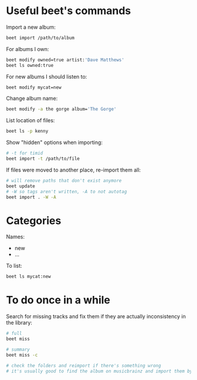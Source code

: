 Useful beet's commands
======================

Import a new album:

```bash
beet import /path/to/album
```

For albums I own:

```bash
beet modify owned=true artist:'Dave Matthews'
beet ls owned:true
```

For new albums I should listen to:

```bash
beet modify mycat=new
```

Change album name:

```bash
beet modify -a the gorge album='The Gorge'
```

List location of files:

```bash
beet ls -p kenny
```

Show "hidden" options when importing:

```bash
# -t for timid
beet import -t /path/to/file
```

If files were moved to another place, re-import them all:

```bash
# will remove paths that don't exist anymore
beet update
# -W so tags aren't written, -A to not autotag
beet import . -W -A
```

Categories
==========

Names:

* new
* ...

To list:

```bash
beet ls mycat:new
```



To do once in a while
=====================

Search for missing tracks and fix them if they are actually inconsistency in the library:

```bash
# full
beet miss

# summary
beet miss -c

# check the folders and reimport if there's something wrong
# it's usually good to find the album on musicbrainz and import them by id
```
